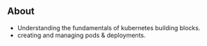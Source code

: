 ## About
- Understanding the fundamentals of kubernetes building blocks.
- creating and managing pods & deployments.